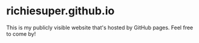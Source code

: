 # richiesuper.github.io
This is my publicly visible website that's hosted by GitHub pages.
Feel free to come by!
